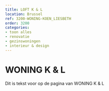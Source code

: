 ```yaml
---
title: LOFT K & L
location: Brussel
ref: 3200-WONING-KOEN_LIESBETH
order: 3200
categories:
- toon alles
- renovatie
- gezinswoningen
- interieur & design
---
```

# WONING K & L

Dit is tekst voor op de pagina van WONING K & L